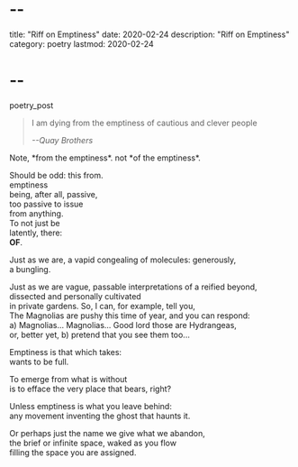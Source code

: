 # --
title: "Riff on Emptiness"
date: 2020-02-24
description: "Riff on Emptiness"
category: poetry
lastmod: 2020-02-24
# --

poetry_post
<blockquote class="epigraph">
<p>I am dying from the emptiness of cautious and clever people</p>
<cite>--Quay Brothers</cite>
</blockquote>
Note, *from the emptiness*.  
not *of the emptiness*.  

Should be odd: this from.  
emptiness  
being, after all, passive,  
too passive to issue  
from anything.  
      To not just be  
latently, there:  
        **OF**.  

Just as we are, a vapid congealing of molecules: generously,  
    a bungling.  

Just as we are vague, passable interpretations of a reified beyond, dissected and personally cultivated  
      in private gardens. So, I can, for example, tell you,  
      The Magnolias are pushy this time of year, and you can respond:  
        a) Magnolias... Magnolias... Good lord those are Hydrangeas,  
        or, better yet, b) pretend that you see them too...  

Emptiness is that which takes:  
wants to be full.  

To emerge from what is without  
is to efface the very place that bears, right?  

Unless emptiness is what you leave behind:  
any movement inventing the ghost that haunts it.  

Or perhaps just the name we give what we abandon,  
the brief or infinite space, waked as you flow  
filling the space you are assigned.  

